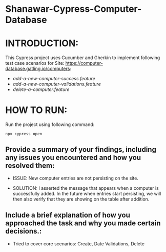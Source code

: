 # Shanawar-Cypress-Computer-Database

# INTRODUCTION:

This Cypress project uses Cucumber and Gherkin to implement following test case scenarios for Site: https://computer-database.gatling.io/computers:

* *add-a-new-computer-success.feature*
* *add-a-new-computer-validations.feature*
* *delete-a-computer.feature*


# HOW TO RUN:

Run the project using following command:

`npx cypress open`


## Provide a summary of your findings, including any issues you encountered and how you resolved them:

* ISSUE: New computer entries are not persisting on the site.

* SOLUTION: I asserted the message that appears when a computer is successfully added. In the future when entries start persisting, we will then also verify that they are showing on the table after addition.  


## Include a brief explanation of how you approached the task and why you made certain decisions.:

* Tried to cover core scenarios: Create, Date Validations, Delete